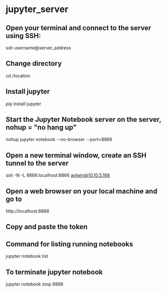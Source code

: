# jupyter_server
## Open your terminal and connect to the server using SSH:
ssh username@server_address
## Change directory
cd /location
## Install jupyter
pip install jupyter
## Start the Jupyter Notebook server on the server, nohup = "no hang up"
nohup jupyter notebook --no-browser --port=8866
## Open a new terminal window, create an SSH tunnel to the server
ssh -N -L 8866:localhost:8866 aylwin@10.10.5.168
## Open a web browser on your local machine and go to
http://localhost:8866
## Copy and paste the token
## Command for listing running notebooks
jupyter notebook list
## To terminate jupyter notebook
jupyter notebook stop 8866
